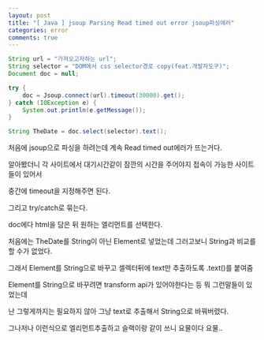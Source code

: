 ```yaml
---
layout: post
title: "[ Java ] jsoup Parsing Read timed out error jsoup파싱에러"
categories: error
comments: true
---
```


```java
String url = "가져오고자하는 url";
String selector = "DOM에서 css selector경로 copy(feat.개발자도구)";
Document doc = null;

try {
    doc = Jsoup.connect(url).timeout(30000).get();
} catch (IOException e) {
    System.out.println(e.getMessage());
}

String TheDate = doc.select(selector).text();
```

처음에 jsoup으로 파싱을 하려는데 계속 Read timed out에러가 뜨는거다.

알아봤더니 각 사이트에서 대기시간같이 잠깐의 시간을 주어야지 접속이 가능한 사이트들이 있어서

중간에 timeout을 지정해주면 된다.

그리고 try/catch로 묶는다.

doc에다 html을 담은 뒤 원하는 엘리먼트를 선택한다.

처음에는 TheDate를 String이 아닌 Element로 넣었는데 그러고보니 String과 비교를 할 수가 없었다.

그래서 Element를 String으로 바꾸고 셀렉터뒤에 text만 추출하도록 .text()를 붙여줌

Element를 String으로 바꾸려면 transform api가 있어야한다는 등 뭐 그런말들이 있었는데

난 그렇게까지는 필요하지 않아 그냥 text로 추출해서 String으로 바꿔버렸다.

그나저나 이런식으로 엘리먼트추출하고 슬랙이랑 같이 쓰니 요물이다 요물..
